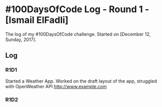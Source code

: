 # #100DaysOfCode Log - Round 1 - [Ismail ElFadli]

The log of my #100DaysOfCode challenge. Started on [December 12, Sunday, 2017].

## Log

### R1D1 
Started a Weather App. Worked on the draft layout of the app, struggled with OpenWeather API http://www.example.com

### R1D2
